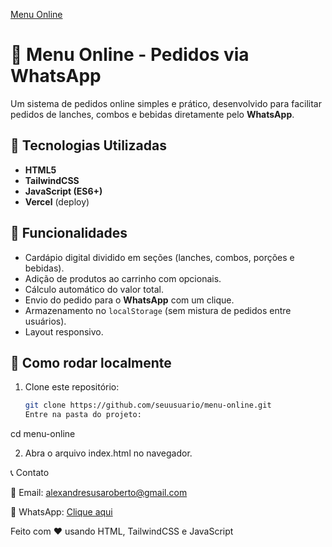  [Menu Online](screnshot.png)

# 🍔 Menu Online - Pedidos via WhatsApp

Um sistema de pedidos online simples e prático, desenvolvido para facilitar pedidos de lanches, combos e bebidas diretamente pelo **WhatsApp**.  

## 🚀 Tecnologias Utilizadas
- **HTML5**
- **TailwindCSS**
- **JavaScript (ES6+)**
- **Vercel** (deploy)

## 📱 Funcionalidades
- Cardápio digital dividido em seções (lanches, combos, porções e bebidas).
- Adição de produtos ao carrinho com opcionais.
- Cálculo automático do valor total.
- Envio do pedido para o **WhatsApp** com um clique.
- Armazenamento no `localStorage` (sem mistura de pedidos entre usuários).
- Layout responsivo.

## 🔧 Como rodar localmente
1. Clone este repositório:
   ```bash
   git clone https://github.com/seuusuario/menu-online.git
   Entre na pasta do projeto:

cd menu-online


2. Abra o arquivo index.html no navegador.


📞 Contato

📧 Email: alexandresusaroberto@gmail.com

📲 WhatsApp: [Clique aqui](https://wa.me/5535998464219)



Feito com ❤️ usando HTML, TailwindCSS e JavaScript
